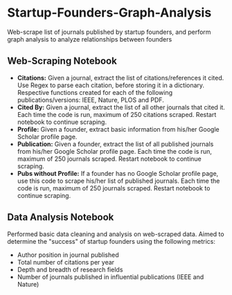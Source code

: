 # Startup-Founders-Graph-Analysis
Web-scrape list of journals published by startup founders, and perform graph analysis to analyze relationships between founders

## Web-Scraping Notebook

*   **Citations:** Given a journal, extract the list of citations/references it cited. Use Regex to parse each citation, before storing it in a dictionary. Respective functions created for each of the following publications/versions: IEEE, Nature, PLOS and PDF.
*   **Cited By:** Given a journal, extract the list of all other journals that cited it. Each time the code is run, maximum of 250 citations scraped. Restart notebook to continue scraping.
*   **Profile:** Given a founder, extract basic information from his/her Google Scholar profile page.
*   **Publication:** Given a founder, extract the list of all published journals from his/her Google Scholar profile page. Each time the code is run, maximum of 250 journals scraped. Restart notebook to continue scraping.
*   **Pubs without Profile:** If a founder has no Google Scholar profile page, use this code to scrape his/her list of published journals. Each time the code is run, maximum of 250 journals scraped. Restart notebook to continue scraping.


## Data Analysis Notebook

Performed basic data cleaning and analysis on web-scraped data. Aimed to determine the "success" of startup founders using the following metrics:

*   Author position in journal published
*   Total number of citations per year
*   Depth and breadth of research fields
*   Number of journals published in influential publications (IEEE and Nature)
